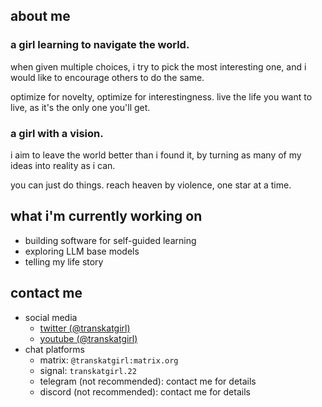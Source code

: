 ## about me

### a girl learning to navigate the world.

when given multiple choices, i try to pick the most interesting one, and i would like to encourage others to do the same.

optimize for novelty, optimize for interestingness. live the life you want to live, as it's the only one you'll get.

### a girl with a vision.

i aim to leave the world better than i found it, by turning as many of my ideas into reality as i can.

you can just do things. reach heaven by violence, one star at a time.

## what i'm currently working on

- building software for self-guided learning
- exploring LLM base models
- telling my life story

## contact me

- social media
	- [twitter (@transkatgirl)](https://twitter.com/transkatgirl)
	- [youtube (@transkatgirl)](https://www.youtube.com/@transkatgirl)
- chat platforms
	- matrix: `@transkatgirl:matrix.org`
	- signal: `transkatgirl.22`
	- telegram (not recommended): contact me for details
	- discord (not recommended): contact me for details
